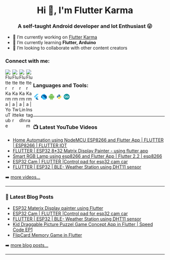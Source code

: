 <h1 align="center">Hi 👋, I'm Flutter Karma</h1>
<h3 align="center">A self-taught Android developer and Iot Enthusiast 😜</h3>


- 🔭 I’m currently working on  [Flutter Karma ](https://www.youtube.com/c/Flutterkarma)
- 🌱 I’m currently learning **Flutter, Arduino**
- 👯 I’m looking to collaborate with other content creators


### Connect with me:


[<img align="left" alt="Flutter Karma | YouTube" width="22px" src="https://cdn.jsdelivr.net/npm/simple-icons@v3/icons/youtube.svg" />][youtube]
[<img align="left" alt="Flutter Karma | Twitter" width="22px" src="https://cdn.jsdelivr.net/npm/simple-icons@v3/icons/twitter.svg" />][twitter]
[<img align="left" alt="Flutter Karma | LinkedIn" width="22px" src="https://cdn.jsdelivr.net/npm/simple-icons@v3/icons/facebook.svg" />][facebook]
[<img align="left" alt="Flutter Karma | Instagram" width="22px" src="https://cdn.jsdelivr.net/npm/simple-icons@v3/icons/instagram.svg" />][instagram]

<br />

### Languages and Tools:
<code><img height="20" src="https://raw.githubusercontent.com/github/explore/80688e429a7d4ef2fca1e82350fe8e3517d3494d/topics/flutter/flutter.png"></code>
<code><img height="20" src="https://raw.githubusercontent.com/github/explore/80688e429a7d4ef2fca1e82350fe8e3517d3494d/topics/dart/dart.png"></code>
<code><img height="20" src="https://raw.githubusercontent.com/github/explore/80688e429a7d4ef2fca1e82350fe8e3517d3494d/topics/android/android.png"></code>
<code><img height="20" src="https://raw.githubusercontent.com/github/explore/80688e429a7d4ef2fca1e82350fe8e3517d3494d/topics/python/python.png"></code>
<code><img height="20" src="https://raw.githubusercontent.com/github/explore/80688e429a7d4ef2fca1e82350fe8e3517d3494d/topics/arduino/arduino.png"></code>    
<br />
<br />

---

### 📺 Latest YouTube Videos

<!-- YOUTUBE:START -->
- [Home Automation using NodeMCU ESP8266 and Flutter App | FLUTTER | ESP8266 | FLUTTER  IOT](https://youtu.be/ViJyLYfiFXs)
- [FLUTTER | ESP32  8*32 Matrix Display Painter - using flutter app](https://youtu.be/Tqpv6uvrEmQ)
- [Smart RGB Lamp using esp8266 and Flutter App | Flutter 2.2 | esp8266](https://youtu.be/ZaNnzSa9pVw)
- [ESP32 Cam | FLUTTER |Control pad for esp32 cam  car](https://youtu.be/GZOu786Ne4U)
- [FLUTTER | ESP32 | BLE- Weather Station using DHT11 sensor](https://youtu.be/1pDnYhamIeA)
<!-- YOUTUBE:END -->

➡️ [more videos...](https://www.youtube.com/c/Flutterkarma)

---

### 📕 Latest Blog Posts

<!-- BLOG-POST-LIST:START -->
- [ESP32 Materix Display painter using Flutter](https://medium.com/@flutterkarma/esp32-materix-display-painter-using-flutter-247f15f2ecce)
- [ESP32 Cam | FLUTTER |Control pad for esp32 cam car](https://medium.com/@flutterkarma/esp32-cam-flutter-control-pad-for-esp32-cam-car-e9884aa654da)
- [FLUTTER | ESP32 | BLE- Weather Station using DHT11 sensor](https://medium.com/@flutterkarma/flutter-esp32-ble-weather-station-using-dht11-sensor-80ca013f6495)
- [Kid Draggable Picture Puzzel Game Concept App in Flutter | Speed Code EP1](https://medium.com/@flutterkarma/kid-draggable-picture-puzzel-game-concept-app-in-flutter-speed-code-ep1-7a22debbbe16)
- [FlipCard Memory Game in Flutter](https://medium.com/@flutterkarma/flipcard-memory-game-in-flutter-a9298621de6c)
<!-- BLOG-POST-LIST:END -->

➡️ [more blog posts...](https://medium.com/@flutterkarma)

---


[twitter]: https://twitter.com/im_flutterkarma
[youtube]: https://www.youtube.com/c/Flutterkarma
[instagram]: https://www.instagram.com/flutterkarma/
[facebook]: https://www.facebook.com/flutterkarma/?ref=page_internal
